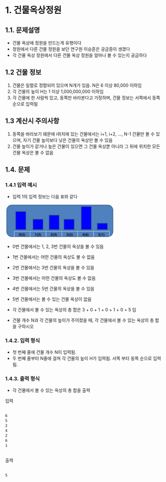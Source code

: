 # 1. 건물옥상정원
## 1.1. 문제설명
- 건물 옥상에 정원을 만드는게 유행이다
- 정원에서 다른 건물 정원을 보던 연구원 이승훈은 궁금증이 생겼다
- 각 건물 옥상 정원에서 다른 건물 옥상 정원을 얼마나 볼 수 있는지 궁금하다

## 1.2 건물 정보
1. 건물은 일렬로 정렬되어 있으며 N개가 있음. N은 6 이상 80,000 이하임
2. 각 건물의 높이 H는 1 이상 1,000,000,000 이하임
3. 각 건물에 한 사람씩 있고, 동쪽만 바라본다고 가정하며, 건물 정보는 서쪽에서 동쪽 순으로 입력됨

## 1.3 계산시 주의사항
1. 동쪽을 바라보기 떄문에 i위치에 있는 건물에서는 i+1, i+2, ..., N-1 건물만 볼 수 있으며, 자기 건물 높이보다 낮은 건물의 옥상만 볼 수 있음
2. 건물 높이가 같거나 높은 건물이 있으면 그 건물 옥상뿐 아니라 그 뒤에 위치한 모든 건물 옥상은 볼 수 없음

## 1.4. 문제
### 1.4.1 입력 예시
- 입력 1의 입력 정보는 다음 표와 같다

<img src="../image/RTG1.PNG" width="70%" height="10%"></img>
  - 0번 건물에서는 1, 2, 3번 건물의 옥상을 볼 수 있음
  - 1번 건물에서는 어떤 건물의 옥상도 볼 수 없음
  - 2번 건물에서는 3번 건물의 옥상을 볼 수 있음
  - 3번 건물에서는 어떤 건물의 옥상도 볼 수 없음
  - 4번 건물에서는 5번 건물의 옥상을 볼 수 있음
  - 5번 건물에서는 볼 수 있는 건물 옥상이 없음
  - 각 건물에서 볼 수 있는 옥상의 총 합은 3 + 0 + 1 + 0 + 1 + 0 = 5 임

- 건물 개수 N과 각 건물의 높이가 주어졌을 때, 각 건물에서 볼 수 있는 옥상의 총 합을 구하시오

### 1.4.2. 입력 형식
- 첫 번째 줄에 건물 개수 N이 입력됨.
- 두 번째 줄부터 N줄에 걸쳐 각 건물의 높이 H가 입력됨. 서쪽 부터 동쪽 순으로 입력됨.

### 1.4.3. 출력 형식
- 각 건물에서 볼 수 있는 옥상의 총 합을 출력

입력
<pre>
<code>
6
5
2
4
2
6
1
</code>
</pre>

출력
<pre>
<code>
5
</code>
</pre>
